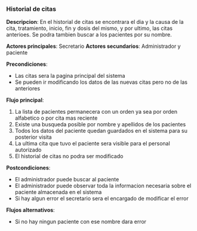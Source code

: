 ### Historial de citas

**Descripcion**: En el historial de citas se encontrara el dia y la causa de la cita, tratamiento, inicio, fin y dosis del mismo,
y por ultimo, las citas anterioes. Se podra tambien buscar a los pacientes por su nombre.

**Actores principales**: Secretario
**Actores secundarios**: Administrador y paciente

**Precondiciones**:

* Las citas sera la pagina principal del sistema
* Se pueden ir modificando los datos de las nuevas citas pero no de las anteriores

**Flujo principal**:
1. La lista de pacientes permanecera con un orden ya sea por orden alfabetico o por cita mas reciente
1. Existe una busqueda posible por nombre y apellidos de los pacientes
1. Todos los datos del paciente quedan guardados en el sistema para su posterior visita
1. La ultima cita que tuvo el paciente sera visible para el personal autorizado
1. El historial de citas no podra ser modificado

**Postcondiciones**:

* El administrador puede buscar al paciente
* El administrador puede observar toda la informacion necesaria sobre el paciente almacenada en el sistema
* Si hay algun error el secretario sera el encargado de modificar el error


**Flujos alternativos**:

* Si no hay ningun paciente con ese nombre dara error
